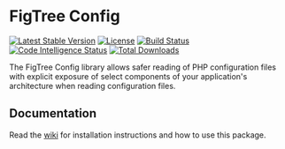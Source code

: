 # FigTree Config

[![Latest Stable Version](https://img.shields.io/packagist/v/figtree-php/config)](https://packagist.org/packages/figtree-php/config)
[![License](https://img.shields.io/packagist/l/figtree-php/config)](https://github.com/figtree-php/config/blob/master/license.txt)
[![Build Status](https://scrutinizer-ci.com/g/figtree-php/config/badges/build.png?b=master)](https://scrutinizer-ci.com/g/figtree-php/config/build-status/master)
[![Code Intelligence Status](https://scrutinizer-ci.com/g/figtree-php/config/badges/code-intelligence.svg?b=master)](https://scrutinizer-ci.com/code-intelligence)
[![Total Downloads](https://img.shields.io/packagist/dt/figtree-php/config)](https://packagist.org/packages/figtree-php/config)

The FigTree Config library allows safer reading of PHP configuration
files with explicit exposure of select components of your application's
architecture when reading configuration files.

## Documentation

Read the [wiki](https://github.com/figtree-php/config/wiki) for
installation instructions and how to use this package.
